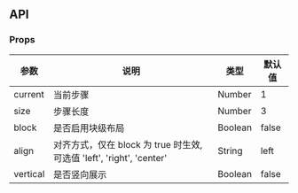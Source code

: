 ## API

### Props

| 参数     | 说明                                                                  | 类型    | 默认值 |
| -------- | --------------------------------------------------------------------- | ------- | ------ |
| current  | 当前步骤                                                              | Number  | 1      |
| size     | 步骤长度                                                              | Number  | 3      |
| block    | 是否启用块级布局                                                      | Boolean | false  |
| align    | 对齐方式，仅在 block 为 true 时生效, 可选值 'left', 'right', 'center' | String  | left   |
| vertical | 是否竖向展示                                                          | Boolean | false  |
